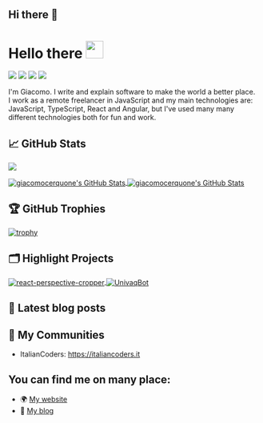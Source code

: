 ## Hi there 👋 

# Hello there <img src="https://media.giphy.com/media/hvRJCLFzcasrR4ia7z/giphy.gif" width="35px">

![](https://img.shields.io/static/v1?label=JavaScript&message=%E2%9D%A4&color=yellow)
![](https://img.shields.io/static/v1?label=TypeScript&message=%E2%9D%A4&color=blue)
![](https://img.shields.io/static/v1?label=React&message=%E2%9D%A4&color=7cd0ef)
![](https://img.shields.io/static/v1?label=Functional%20Programming&message=%E2%9D%A4&color=c4451d)

I'm Giacomo. I write and explain software to make the world a better place.<br/>
I work as a remote freelancer in JavaScript and my main technologies are: JavaScript, TypeScript, React and Angular, but I've used many many different technologies both for fun and work.

## &#x1f4c8; GitHub Stats

![](https://gitwar.herokuapp.com/badge?username=giacomocerquone)

<a href="https://github.com/giacomocerquone/giacomocerquone">
  <img align="center" src="https://github-readme-stats.vercel.app/api/top-langs/?username=giacomocerquone&hide=c%2B%2B,c,html&title_color=6aa6f8&text_color=8a919a&icon_color=6aa6f8&bg_color=0e1116" alt="giacomocerquone's GitHub Stats" />
</a>

<a href="https://github.com/giacomocerquone/giacomocerquone">
  <img align="center" src="https://github-readme-stats.vercel.app/api?username=giacomocerquone&show_icons=true&line_height=27&count_private=true&title_color=6aa6f8&text_color=8a919a&icon_color=6aa6f8&bg_color=0e1116" alt="giacomocerquone's GitHub Stats" />
</a>

## 🏆 GitHub Trophies

[![trophy](https://github-profile-trophy.vercel.app/?username=giacomocerquone&theme=nord)](https://github.com/ryo-ma/github-profile-trophy)


## 🗂️ Highlight Projects

<a href="https://github.com/giacomocerquone/react-perspective-cropper">
  <img align="center" src="https://github-readme-stats.vercel.app/api/pin/?username=giacomocerquone&repo=react-perspective-cropper&show_icons=true&line_height=27&title_color=6aa6f8&text_color=8a919a&icon_color=6aa6f8&bg_color=0e1116" alt="react-perspective-cropper" />
</a>

<a href="https://github.com/giacomocerquone/UnivaqBot">
  <img align="center" src="https://github-readme-stats.vercel.app/api/pin/?username=giacomocerquone&repo=UnivaqBot&show_icons=true&line_height=27&title_color=6aa6f8&text_color=8a919a&icon_color=6aa6f8&bg_color=0e1116" alt="UnivaqBot" />
</a>

## 📕 Latest blog posts
<!-- BLOG-POST-LIST:START -->
<!-- BLOG-POST-LIST:END -->

## 👥 My Communities

- ItalianCoders: https://italiancoders.it

## You can find me on many place:

- 🌍 [My website](http://giacomocerquone.com)
- 📕 [My blog](http://giacomocerquone.com/blog)
